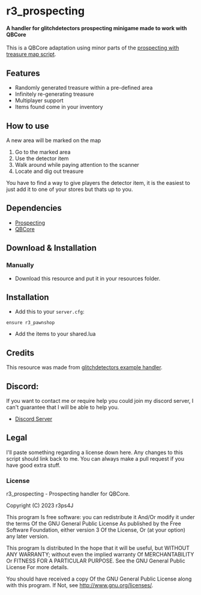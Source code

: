 # r3_prospecting
#### A handler for glitchdetectors prospecting minigame made to work with QBCore

This is a QBCore adaptation using minor parts of the [prospecting with treasure map script](https://forum.cfx.re/t/esx-qbcore-prospecting-with-treasure-map/3596757).

## Features
* Randomly generated treasure within a pre-defined area
* Infinitely re-generating treasure
* Multiplayer support
* Items found come in your inventory

## How to use

A new area will be marked on the map

1. Go to the marked area
2. Use the detector item
3. Walk around while paying attention to the scanner
4. Locate and dig out treasure

You have to find a way to give players the detector item, it is the easiest to just add it to one of your stores but thats up to you.

## Dependencies
* [Prospecting](https://github.com/glitchdetector/fivem-prospecting)
* [QBCore](https://github.com/qbcore-framework/qb-core)

## Download & Installation

### Manually
- Download this resource and put it in your resources folder.

## Installation
- Add this to your `server.cfg`:

```
ensure r3_pawnshop
```
- Add the items to your shared.lua

## Credits
This resource was made from [glitchdetectors example handler](https://github.com/glitchdetector/fivem-prospecting-example).

## Discord:
If you want to contact me or require help you could join my discord server, I can't guarantee that I will be able to help you.
* [Discord Server](https://discord.gg/bEWmBbg)

## Legal

I'll paste something regarding a license down here.
Any changes to this script should link back to me. You can always make a pull request if you have good extra stuff.

### License
r3_prospecting - Prospecting handler for QBCore.

Copyright (C) 2023 r3ps4J

This program Is free software: you can redistribute it And/Or modify it under the terms Of the GNU General Public License As published by the Free Software Foundation, either version 3 Of the License, Or (at your option) any later version.

This program Is distributed In the hope that it will be useful, but WITHOUT ANY WARRANTY; without even the implied warranty Of MERCHANTABILITY Or FITNESS FOR A PARTICULAR PURPOSE. See the GNU General Public License For more details.

You should have received a copy Of the GNU General Public License along with this program. If Not, see http://www.gnu.org/licenses/.
